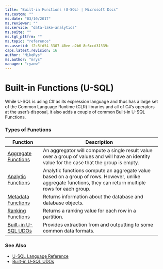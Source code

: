 ```yaml
---
title: "Built-in Functions (U-SQL) | Microsoft Docs"
ms.custom: ""
ms.date: "03/10/2017"
ms.reviewer: ""
ms.service: "data-lake-analytics"
ms.suite: ""
ms.tgt_pltfrm: ""
ms.topic: "reference"
ms.assetid: f2c5fd54-3307-40ee-a2b6-8e5ccd31339c
caps.latest.revision: 16
author: "MikeRys"
ms.author: "mrys"
manager: "ryanw"
---
```

# Built-in Functions (U-SQL)
While U-SQL is using C# as its expression language and thus has a large set of the Common Language Runtime (CLR) libraries and all of C#’s operators at the user’s disposal, it also adds a couple of common Built-in U-SQL Functions.

### Types of Functions   
|Function|Description|
|----|--|
|[Aggregate Functions](aggregate-functions-u-sql.md)|An aggregator will compute a single result value over a group of values and will have an identity value for the case that the group is empty.|  
|[Analytic Functions](analytic-functions-u-sql.md)|Analytic functions compute an aggregate value based on a group of rows. However, unlike aggregate functions, they can return multiple rows for each group.|
|[Metadata Functions](metadata-functions-u-sql.md)|Returns information about the database and database objects.|
|[Ranking Functions](ranking-functions-u-sql.md)|Returns a ranking value for each row in a partition.|
|[Built-in U-SQL UDOs](built-in-u-sql-udos.md)|Provides extraction from and outputting to some common data formats. |
  
### See Also    
* [U-SQL Language Reference](u-sql-language-reference.md) 
* [Built-in U-SQL UDOs](built-in-u-sql-udos.md)
